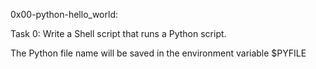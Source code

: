 0x00-python-hello_world:

Task 0: Write a Shell script that runs a Python script.

The Python file name will be saved in the environment variable $PYFILE
